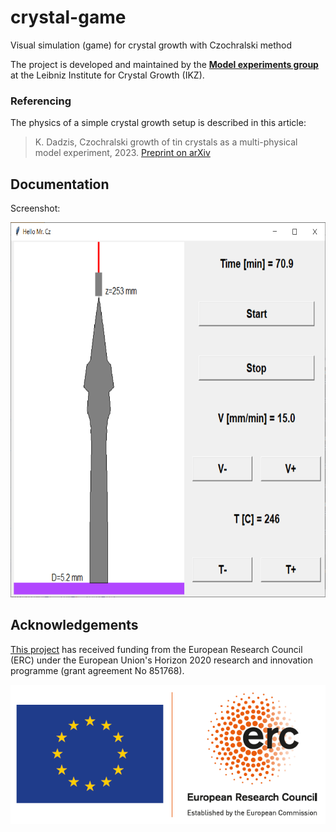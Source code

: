 # crystal-game

Visual simulation (game) for crystal growth with Czochralski method

The project is developed and maintained by the [**Model experiments group**](https://www.ikz-berlin.de/en/research/materials-science/section-fundamental-description#c486) at the Leibniz Institute for Crystal Growth (IKZ).

### Referencing
The physics of a simple crystal growth setup is described in this article:

> K. Dadzis, Czochralski growth of tin crystals as a multi-physical model experiment, 2023. [Preprint on arXiv](http://arxiv.org/abs/2305.06875)

## Documentation

Screenshot:

<img src="https://github.com/nemocrys/crystal-game/blob/main/screenshot.png" height="600">

## Acknowledgements

[This project](https://nemocrys.github.io/) has received funding from the European Research Council (ERC) under the European Union's Horizon 2020 research and innovation programme (grant agreement No 851768).

<img src="https://github.com/nemocrys/test-cz-induction/blob/main/EU-ERC.png">

